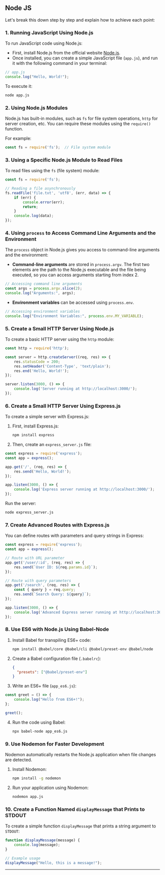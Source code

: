 ## Node JS
Let's break this down step by step and explain how to achieve each point:

### 1. **Running JavaScript Using Node.js**

To run JavaScript code using Node.js:

- First, install Node.js from the official website [Node.js](https://nodejs.org).
- Once installed, you can create a simple JavaScript file (`app.js`), and run it with the following command in your terminal:

```javascript
// app.js
console.log("Hello, World!");
```

To execute it:
```bash
node app.js
```

### 2. **Using Node.js Modules**

Node.js has built-in modules, such as `fs` for file system operations, `http` for server creation, etc. You can require these modules using the `require()` function.

For example:
```javascript
const fs = require('fs');  // File system module
```

### 3. **Using a Specific Node.js Module to Read Files**

To read files using the `fs` (file system) module:

```javascript
const fs = require('fs');

// Reading a file asynchronously
fs.readFile('file.txt', 'utf8', (err, data) => {
    if (err) {
        console.error(err);
        return;
    }
    console.log(data);
});
```

### 4. **Using `process` to Access Command Line Arguments and the Environment**

The `process` object in Node.js gives you access to command-line arguments and the environment:

- **Command-line arguments** are stored in `process.argv`. The first two elements are the path to the Node.js executable and the file being executed, so you can access arguments starting from index 2.

```javascript
// Accessing command line arguments
const args = process.argv.slice(2);
console.log("Arguments:", args);
```

- **Environment variables** can be accessed using `process.env`.

```javascript
// Accessing environment variables
console.log("Environment Variables:", process.env.MY_VARIABLE);
```

### 5. **Create a Small HTTP Server Using Node.js**

To create a basic HTTP server using the `http` module:

```javascript
const http = require('http');

const server = http.createServer((req, res) => {
    res.statusCode = 200;
    res.setHeader('Content-Type', 'text/plain');
    res.end('Hello, World!');
});

server.listen(3000, () => {
    console.log('Server running at http://localhost:3000/');
});
```

### 6. **Create a Small HTTP Server Using Express.js**

To create a simple server with Express.js:

1. First, install Express.js:
    ```bash
    npm install express
    ```

2. Then, create an `express_server.js` file:

```javascript
const express = require('express');
const app = express();

app.get('/', (req, res) => {
    res.send('Hello, World!');
});

app.listen(3000, () => {
    console.log('Express server running at http://localhost:3000/');
});
```

Run the server:
```bash
node express_server.js
```

### 7. **Create Advanced Routes with Express.js**

You can define routes with parameters and query strings in Express:

```javascript
const express = require('express');
const app = express();

// Route with URL parameter
app.get('/user/:id', (req, res) => {
    res.send(`User ID: ${req.params.id}`);
});

// Route with query parameters
app.get('/search', (req, res) => {
    const { query } = req.query;
    res.send(`Search Query: ${query}`);
});

app.listen(3000, () => {
    console.log('Advanced Express server running at http://localhost:3000/');
});
```

### 8. **Use ES6 with Node.js Using Babel-Node**

1. Install Babel for transpiling ES6+ code:
    ```bash
    npm install @babel/core @babel/cli @babel/preset-env @babel/node
    ```

2. Create a Babel configuration file (`.babelrc`):
    ```json
    {
      "presets": ["@babel/preset-env"]
    }
    ```

3. Write an ES6+ file (`app_es6.js`):

```javascript
const greet = () => {
    console.log("Hello from ES6+!");
};

greet();
```

4. Run the code using Babel:
    ```bash
    npx babel-node app_es6.js
    ```

### 9. **Use Nodemon for Faster Development**

Nodemon automatically restarts the Node.js application when file changes are detected.

1. Install Nodemon:
    ```bash
    npm install -g nodemon
    ```

2. Run your application using Nodemon:
    ```bash
    nodemon app.js
    ```

### 10. **Create a Function Named `displayMessage` that Prints to STDOUT**

To create a simple function `displayMessage` that prints a string argument to `STDOUT`:

```javascript
function displayMessage(message) {
    console.log(message);
}

// Example usage
displayMessage("Hello, this is a message!");
```

---

